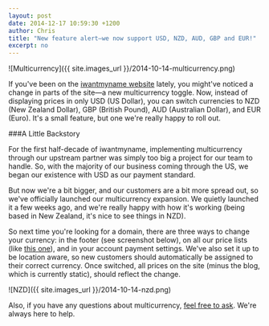 ```yaml
---
layout: post
date: 2014-12-17 10:59:30 +1200
author: Chris
title: "New feature alert—we now support USD, NZD, AUD, GBP and EUR!"
excerpt: no
---
```


![Multicurrency]({{ site.images_url }}/2014-10-14-multicurrency.png)

If you've been on the [iwantmyname website](https://iwantmyname.com/) lately, you might've noticed a change in parts of the site—a new multicurrency toggle. Now, instead of displaying prices in only USD (US Dollar), you can switch currencies to NZD (New Zealand Dollar), GBP (British Pound), AUD (Australian Dollar), and EUR (Euro). It's a small feature, but one we're really happy to roll out.

###A Little Backstory

For the first half-decade of iwantmyname, implementing multicurrency through our upstream partner was simply too big a project for our team to handle. So, with the majority of our business coming through the US, we began our existence with USD as our payment standard. 

But now we're a bit bigger, and our customers are a bit more spread out, so we've officially launched our multicurrency expansion. We quietly launched it a few weeks ago, and we're really happy with how it's working (being based in New Zealand, it's nice to see things in NZD).

So next time you're looking for a domain, there are three ways to change your currency: in the footer (see screenshot below), on all our price lists (like [this one](https://iwantmyname.com/domains/domain-name-registration-list-of-extensions)), and in your account payment settings. We've also set it up to be location aware, so new customers should automatically be assigned to their correct currency. Once switched, all prices on the site (minus the blog, which is currently static), should reflect the change.

![NZD]({{ site.images_url }}/2014-10-14-nzd.png)

Also, if you have any questions about multicurrency, [feel free to ask](http://help.iwantmyname.com). We're always here to help.
